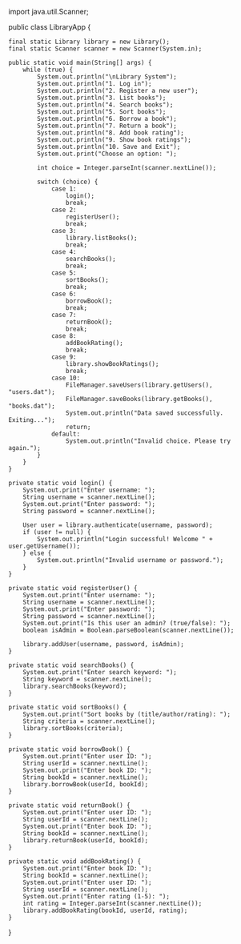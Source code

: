 import java.util.Scanner;

public class LibraryApp {

    final static Library library = new Library();
    final static Scanner scanner = new Scanner(System.in);

    public static void main(String[] args) {
        while (true) {
            System.out.println("\nLibrary System");
            System.out.println("1. Log in");
            System.out.println("2. Register a new user");
            System.out.println("3. List books");
            System.out.println("4. Search books");
            System.out.println("5. Sort books");
            System.out.println("6. Borrow a book");
            System.out.println("7. Return a book");
            System.out.println("8. Add book rating");
            System.out.println("9. Show book ratings");
            System.out.println("10. Save and Exit");
            System.out.print("Choose an option: ");

            int choice = Integer.parseInt(scanner.nextLine());

            switch (choice) {
                case 1:
                    login();
                    break;
                case 2:
                    registerUser();
                    break;
                case 3:
                    library.listBooks();
                    break;
                case 4:
                    searchBooks();
                    break;
                case 5:
                    sortBooks();
                    break;
                case 6:
                    borrowBook();
                    break;
                case 7:
                    returnBook();
                    break;
                case 8:
                    addBookRating();
                    break;
                case 9:
                    library.showBookRatings();
                    break;
                case 10:
                    FileManager.saveUsers(library.getUsers(), "users.dat");
                    FileManager.saveBooks(library.getBooks(), "books.dat");
                    System.out.println("Data saved successfully. Exiting...");
                    return;
                default:
                    System.out.println("Invalid choice. Please try again.");
            }
        }
    }

    private static void login() {
        System.out.print("Enter username: ");
        String username = scanner.nextLine();
        System.out.print("Enter password: ");
        String password = scanner.nextLine();

        User user = library.authenticate(username, password);
        if (user != null) {
            System.out.println("Login successful! Welcome " + user.getUsername());
        } else {
            System.out.println("Invalid username or password.");
        }
    }

    private static void registerUser() {
        System.out.print("Enter username: ");
        String username = scanner.nextLine();
        System.out.print("Enter password: ");
        String password = scanner.nextLine();
        System.out.print("Is this user an admin? (true/false): ");
        boolean isAdmin = Boolean.parseBoolean(scanner.nextLine());

        library.addUser(username, password, isAdmin);
    }

    private static void searchBooks() {
        System.out.print("Enter search keyword: ");
        String keyword = scanner.nextLine();
        library.searchBooks(keyword);
    }

    private static void sortBooks() {
        System.out.print("Sort books by (title/author/rating): ");
        String criteria = scanner.nextLine();
        library.sortBooks(criteria);
    }

    private static void borrowBook() {
        System.out.print("Enter user ID: ");
        String userId = scanner.nextLine();
        System.out.print("Enter book ID: ");
        String bookId = scanner.nextLine();
        library.borrowBook(userId, bookId);
    }

    private static void returnBook() {
        System.out.print("Enter user ID: ");
        String userId = scanner.nextLine();
        System.out.print("Enter book ID: ");
        String bookId = scanner.nextLine();
        library.returnBook(userId, bookId);
    }

    private static void addBookRating() {
        System.out.print("Enter book ID: ");
        String bookId = scanner.nextLine();
        System.out.print("Enter user ID: ");
        String userId = scanner.nextLine();
        System.out.print("Enter rating (1-5): ");
        int rating = Integer.parseInt(scanner.nextLine());
        library.addBookRating(bookId, userId, rating);
    }
}

